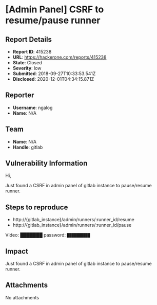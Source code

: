 # [Admin Panel] CSRF to resume/pause runner

## Report Details
- **Report ID**: 415238
- **URL**: https://hackerone.com/reports/415238
- **State**: Closed
- **Severity**: low
- **Submitted**: 2018-09-27T10:33:53.541Z
- **Disclosed**: 2020-12-01T04:34:15.871Z

## Reporter
- **Username**: ngalog
- **Name**: N/A

## Team
- **Name**: N/A
- **Handle**: gitlab

## Vulnerability Information
Hi, 

Just found a CSRF in admin panel of gitlab instance to pause/resume runner.

## Steps to reproduce
- http://{gitlab_instance}/admin/runners/:runner_id/resume
- http://{gitlab_instance}/admin/runners/:runner_id/pause

Video:
███████
password: `██████████`

## Impact

Just found a CSRF in admin panel of gitlab instance to pause/resume runner.

## Attachments
No attachments

